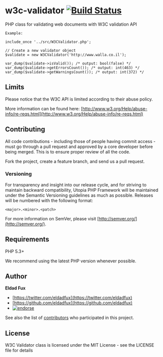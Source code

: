 # w3c-validator [![Build Status](https://travis-ci.org/eldadfux/w3c-validator.png?branch=master)](https://travis-ci.org/eldadfux/w3c-validator)

PHP class for validating web documents with W3C validation API

    Example:

    include_once '../src/W3CValidator.php';

    // Create a new validator object
    $validate = new W3CValidator('http://www.walla.co.il');

    var_dump($validate->isValid()); /* output: bool(false) */
    var_dump($validate->getErrorsCount()); /* output: int(463) */
    var_dump($validate->getWarningsCount()); /* output: int(372) */

## Limits

Please notice that the W3C API is limited according to their abuse policy.

More information can be found here:
[http://www.w3.org/Help/abuse-info/re-reqs.html](http://www.w3.org/Help/abuse-info/re-reqs.html)

## Contributing

All code contributions - including those of people having commit access - must go through a pull request and approved by a core developer before being merged. This is to ensure proper review of all the code.

Fork the project, create a feature branch, and send us a pull request.


### Versioning

For transparency and insight into our release cycle, and for striving to maintain backward compatibility, Utopia PHP Framework will be maintained under the Semantic Versioning guidelines as much as possible. Releases will be numbered with the following format:

`<major>.<minor>.<patch>`

For more information on SemVer, please visit [http://semver.org/](http://semver.org/).

## Requirements

PHP 5.3+

We recommend using the latest PHP version whenever possible.

## Author

**Eldad Fux**

+ [https://twitter.com/eldadfux](https://twitter.com/eldadfux)
+ [https://github.com/eldadfux](https://github.com/eldadfux)
+ [![endorse](https://api.coderwall.com/eldadfux/endorsecount.png)](https://coderwall.com/eldadfux)

See also the list of [contributors](https://github.com/composer/satis/contributors) who participated in this project.

## License

W3C Validator class is licensed under the MIT License - see the LICENSE file for details
